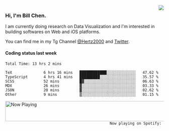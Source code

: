 <img  align="right" src="https://github-readme-stats.vercel.app/api?username=BillChen2k&show_icons=false&count_private=true&hide_title=true">

### Hi, I'm Bill Chen.

I am currently doing research on Data Visualization and I'm interested in building softwares on Web and iOS platforms.

You can find me in my Tg Channel [@Hertz2000](https://t.me/Hertz2000) and [Twitter](https://twitter.com/billchen2k).

#### Coding status last week

<!--START_SECTION:waka-->

```text
Total Time: 13 hrs 2 mins

TeX              6 hrs 16 mins   ████████████░░░░░░░░░░░░░   47.62 %
TypeScript       4 hrs 41 mins   █████████░░░░░░░░░░░░░░░░   35.57 %
SCSS             52 mins         █▓░░░░░░░░░░░░░░░░░░░░░░░   06.63 %
MDX              26 mins         ▓░░░░░░░░░░░░░░░░░░░░░░░░   03.33 %
JSON             20 mins         ▓░░░░░░░░░░░░░░░░░░░░░░░░   02.62 %
Other            9 mins          ▒░░░░░░░░░░░░░░░░░░░░░░░░   01.15 %
```

<!--END_SECTION:waka-->


<div>
<a href="https://spotify-now-playing.billchen2k.vercel.app/now-playing?open">
   <img align="right" src="https://spotify-now-playing.billchen2k.vercel.app/now-playing" width="540" height="64" alt="Now Playing">
</a>
</div>

<div>
<p align="right"><code>Now playing on Spotify: </code></p>
</div>

<!--
**BillChen2K/BillChen2K** is a ✨ _special_ ✨ repository because its `README.md` (this file) appears on your GitHub profile.

Here are some ideas to get you started:

- 🔭 I’m currently working on ...
- 🌱 I’m currently learning ...
- 👯 I’m looking to collaborate on ...
- 🤔 I’m looking for help with ...
- 💬 Ask me about ...
- 📫 How to reach me: ...
- 😄 Pronouns: ...
- ⚡ Fun fact: ...
-->
